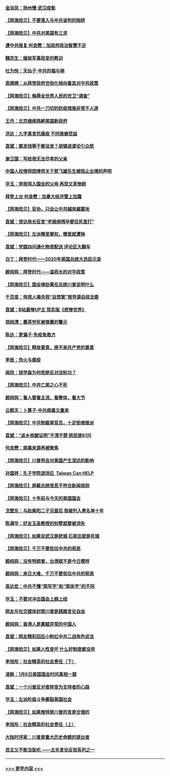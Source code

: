 #### [金浴凤：扬州慢‧武汉疫影](../pages/nsc993/n12737248.md?t=02061951) 
#### [【网海拾贝】不要落入与中共谈判的陷阱](../pages/nsc993/n12735229.md?t=02061951) 
#### [【网海拾贝】中共对美国有三求](../pages/nsc993/n12735197.md?t=02061951) 
#### [遭中共报复 何良懋：加政府政治智慧不足](../pages/nsc993/n12734323.md?t=02061951) 
#### [魏京生：缅甸军事政变的教训](../pages/nsc993/n12732470.md?t=02061951) 
#### [吐为快：天仙子·中共的福与祸](../pages/nsc993/n12732165.md?t=02061951) 
#### [高婧婧：从拜登政府世俗化倾向看其对中共政策](../pages/nsc993/n12730028.md?t=02061951) 
#### [【网海拾贝】侮辱全世界人民的世卫“调查”](../pages/nsc993/n12727884.md?t=02061951) 
#### [【网海拾贝】中共一刀切的防疫措施非常不人道](../pages/nsc993/n12724879.md?t=02061951) 
#### [王丹：北京继续挑衅美国新政府](../pages/nsc993/n12722456.md?t=02061951) 
#### [洪达：九字真言抗瘟疫 不同族裔受益](../pages/nsc993/n12722448.md?t=02061951) 
#### [袁斌：都发钱等于都没发？胡锡进谬论引众怒](../pages/nsc993/n12722393.md?t=02061951) 
#### [谢卫国：写给我无法尽孝的父亲](../pages/nsc993/n12720325.md?t=02061951) 
#### [中国人权律师团律师关于郭飞雄先生被阻止出境的声明](../pages/nsc993/n12720203.md?t=02061951) 
#### [华玉：举报闯入国会的父母 再现文革惨剧](../pages/nsc993/n12719070.md?t=02061951) 
#### [拜登上台 何良懋：加拿大经济雪上加霜](../pages/nsc993/n12718943.md?t=02061951) 
#### [【网海拾贝】妥协，只会让中共越来越嚣张](../pages/nsc993/n12717392.md?t=02061951) 
#### [袁斌：信访局长狂言“老弱病残孕要往死里打”](../pages/nsc993/n12717343.md?t=02061951) 
#### [【网海拾贝】左派哪里掌权，哪里就遭殃](../pages/nsc993/n12715009.md?t=02061951) 
#### [袁斌：党媒四问通化物资配送 评论区大翻车](../pages/nsc993/n12714950.md?t=02061951) 
#### [白丁：拜登时代——2020年美国总统大选启示录](../pages/nsc993/n12714920.md?t=02061951) 
#### [颜纯钩：拜登时代——温吞水的对华政策](../pages/nsc993/n12713245.md?t=02061951) 
#### [【网海拾贝】国会弹劾离任总统川普说明什么](../pages/nsc993/n12712816.md?t=02061951) 
#### [千百度：电视人揭央视“自焚案”报导源自政法委](../pages/nsc993/n12709760.md?t=02061951) 
#### [袁斌：B站最惨UP主 现实版《悲惨世界》](../pages/nsc993/n12709686.md?t=02061951) 
#### [郑纯清：墨茶穷死被搽墨的警示](../pages/nsc993/n12709262.md?t=02061951) 
#### [陈达：更漏子·免疫急救方](../pages/nsc993/n12709244.md?t=02061951) 
#### [【网海拾贝】释放善意，换不来共产党的善意](../pages/nsc993/n12708361.md?t=02061951) 
#### [李辰：伪火与瘟疫](../pages/nsc993/n12707981.md?t=02061951) 
#### [闻欣：钱学森为何拒绝反对法轮功？](../pages/nsc993/n12707407.md?t=02061951) 
#### [【网海拾贝】中共亡美之心不死](../pages/nsc993/n12707621.md?t=02061951) 
#### [颜纯钩：看人要看主流，看整体，看大节](../pages/nsc993/n12707536.md?t=02061951) 
#### [云鹤天：卜算子‧中共病毒又重来](../pages/nsc993/n12707408.md?t=02061951) 
#### [【网海拾贝】中共制裁美官员，十足街痞做派](../pages/nsc993/n12705115.md?t=02061951) 
#### [袁斌：“返乡核酸证明”不清不楚 网民提81问](../pages/nsc993/n12704982.md?t=02061951) 
#### [何良懋：病毒来源再被聚焦](../pages/nsc993/n12704944.md?t=02061951) 
#### [【网海拾贝】川普将会对美国产生深远的影响](../pages/nsc993/n12703045.md?t=02061951) 
#### [孙国祥：孔子学院退场后  Taiwan Can HELP](../pages/nsc993/n12702430.md?t=02061951) 
#### [【网海拾贝】屏蔽总统信息不符合新闻规则](../pages/nsc993/n12699998.md?t=02061951) 
#### [【网海拾贝】十年前与今天的美国国会](../pages/nsc993/n12696993.md?t=02061951) 
#### [戈壁东：与赵紫阳二子见面后 我被列入黑名单十年](../pages/nsc993/n12696215.md?t=02061951) 
#### [陈满华：好友玉圣教授的别墅就要被消失](../pages/nsc993/n12695411.md?t=02061951) 
#### [【网海拾贝】如果说武汉是悲城 石家庄就是死城](../pages/nsc993/n12694589.md?t=02061951) 
#### [【网海拾贝】千万不要低估中共的邪恶](../pages/nsc993/n12692771.md?t=02061951) 
#### [颜纯钩：没有特朗普，台港就不是今日模样](../pages/nsc993/n12692678.md?t=02061951) 
#### [颜纯钩：来日大难，千万不要低估中共的邪恶](../pages/nsc993/n12692080.md?t=02061951) 
#### [高达宏：中共不懂“简写字”和“简体字”的不同](../pages/nsc993/n12692068.md?t=02061951) 
#### [华玉：不要对冲击国会上纲上线](../pages/nsc993/n12689948.md?t=02061951) 
#### [网友斥社交媒体封禁川普是践踏言论自由](../pages/nsc993/n12687482.md?t=02061951) 
#### [颜纯钩：香港人是禀赋异常的中国人](../pages/nsc993/n12685142.md?t=02061951) 
#### [袁斌：网友精彩回应小粉红中共二战角色说法](../pages/nsc993/n12684994.md?t=02061951) 
#### [【网海拾贝】如果人性变坏 什么好制度都没用](../pages/nsc993/n12683000.md?t=02061951) 
#### [李旭彤：社会精英的社会责任（下）](../pages/nsc993/n12680604.md?t=02061951) 
#### [凌稣：1月6日美国国会时间真相一窥](../pages/nsc993/n12682780.md?t=02061951) 
#### [袁斌：一个川普反对者转变为支持者的心路](../pages/nsc993/n12682700.md?t=02061951) 
#### [华玉：左派阶级斗争撕裂美国社会](../pages/nsc993/n12681226.md?t=02061951) 
#### [【网海拾贝】如果推特禁川普的言是合理的](../pages/nsc993/n12681232.md?t=02061951) 
#### [李旭彤：社会精英的社会责任（上）](../pages/nsc993/n12680501.md?t=02061951) 
#### [大陆时评家：川普是重大历史命题的提出者](../pages/nsc993/n12679904.md?t=02061951) 
#### [民主又不能当饭吃 ——五毛言论反驳系列之一](../pages/nsc993/n12679877.md?t=02061951) 

----
#### [ >>> 更早内容 <<< ](../indexes/nsc993-earlier.md)
